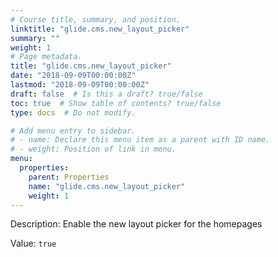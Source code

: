 ```yaml
---
# Course title, summary, and position.
linktitle: "glide.cms.new_layout_picker"
summary: ""
weight: 1
# Page metadata.
title: "glide.cms.new_layout_picker"
date: "2018-09-09T00:00:00Z"
lastmod: "2018-09-09T00:00:00Z"
draft: false  # Is this a draft? true/false
toc: true  # Show table of contents? true/false
type: docs  # Do not modify.

# Add menu entry to sidebar.
# - name: Declare this menu item as a parent with ID name.
# - weight: Position of link in menu.
menu:
  properties:
    parent: Properties
    name: "glide.cms.new_layout_picker"
    weight: 1
---
```


Description: Enable the new layout picker for the homepages


Value: `true`